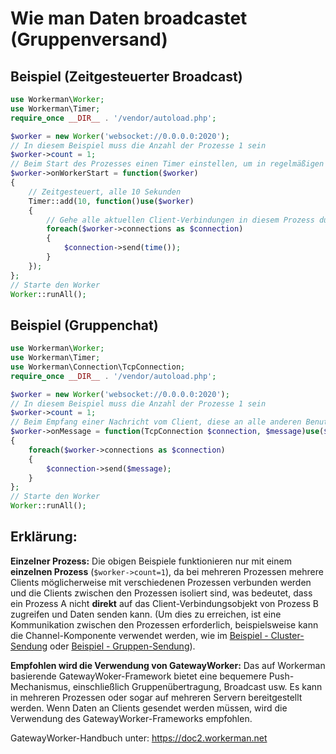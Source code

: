 # Wie man Daten broadcastet (Gruppenversand)

## Beispiel (Zeitgesteuerter Broadcast)

```php
use Workerman\Worker;
use Workerman\Timer;
require_once __DIR__ . '/vendor/autoload.php';

$worker = new Worker('websocket://0.0.0.0:2020');
// In diesem Beispiel muss die Anzahl der Prozesse 1 sein
$worker->count = 1;
// Beim Start des Prozesses einen Timer einstellen, um in regelmäßigen Abständen Daten an alle Client-Verbindungen zu senden
$worker->onWorkerStart = function($worker)
{
    // Zeitgesteuert, alle 10 Sekunden
    Timer::add(10, function()use($worker)
    {
        // Gehe alle aktuellen Client-Verbindungen in diesem Prozess durch und sende die aktuelle Serverzeit
        foreach($worker->connections as $connection)
        {
            $connection->send(time());
        }
    });
};
// Starte den Worker
Worker::runAll();
```

## Beispiel (Gruppenchat)

```php
use Workerman\Worker;
use Workerman\Timer;
use Workerman\Connection\TcpConnection;
require_once __DIR__ . '/vendor/autoload.php';

$worker = new Worker('websocket://0.0.0.0:2020');
// In diesem Beispiel muss die Anzahl der Prozesse 1 sein
$worker->count = 1;
// Beim Empfang einer Nachricht vom Client, diese an alle anderen Benutzer broadcasten
$worker->onMessage = function(TcpConnection $connection, $message)use($worker)
{
    foreach($worker->connections as $connection)
    {
        $connection->send($message);
    }
};
// Starte den Worker
Worker::runAll();
```

## Erklärung:
**Einzelner Prozess:**
Die obigen Beispiele funktionieren nur mit einem **einzelnen Prozess** (`$worker->count=1`), da bei mehreren Prozessen mehrere Clients möglicherweise mit verschiedenen Prozessen verbunden werden und die Clients zwischen den Prozessen isoliert sind, was bedeutet, dass ein Prozess A nicht **direkt** auf das Client-Verbindungsobjekt von Prozess B zugreifen und Daten senden kann. (Um dies zu erreichen, ist eine Kommunikation zwischen den Prozessen erforderlich, beispielsweise kann die Channel-Komponente verwendet werden, wie im [Beispiel - Cluster-Sendung](../components/channel-examples.md) oder [Beispiel - Gruppen-Sendung](../components/channel-examples2.md)).

**Empfohlen wird die Verwendung von GatewayWorker:**
Das auf Workerman basierende GatewayWoker-Framework bietet eine bequemere Push-Mechanismus, einschließlich Gruppenübertragung, Broadcast usw. Es kann in mehreren Prozessen oder sogar auf mehreren Servern bereitgestellt werden. Wenn Daten an Clients gesendet werden müssen, wird die Verwendung des GatewayWorker-Frameworks empfohlen.

GatewayWorker-Handbuch unter: https://doc2.workerman.net

